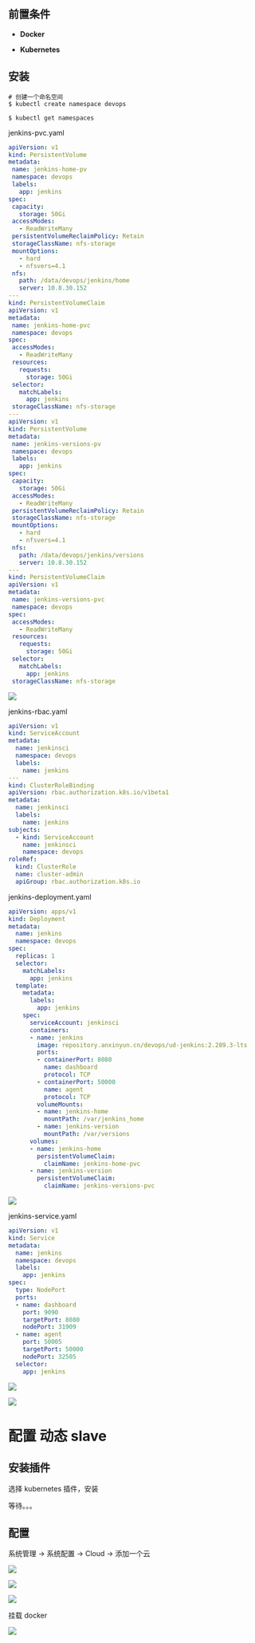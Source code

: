 ## 前置条件

- **Docker**

- **Kubernetes**

## 安装



```shell
# 创建一个命名空间
$ kubectl create namespace devops

$ kubectl get namespaces

```

 jenkins-pvc.yaml

 ```yaml
apiVersion: v1
kind: PersistentVolume
metadata:
  name: jenkins-home-pv
  namespace: devops
  labels:
    app: jenkins
spec:
  capacity:          
    storage: 50Gi
  accessModes:       
    - ReadWriteMany
  persistentVolumeReclaimPolicy: Retain  
  storageClassName: nfs-storage
  mountOptions:
    - hard
    - nfsvers=4.1    
  nfs:            
    path: /data/devops/jenkins/home
    server: 10.8.30.152
---
kind: PersistentVolumeClaim
apiVersion: v1
metadata:
  name: jenkins-home-pvc
  namespace: devops
spec:
  accessModes:
    - ReadWriteMany
  resources:
    requests:
      storage: 50Gi
  selector:
    matchLabels:
      app: jenkins
  storageClassName: nfs-storage
---      
apiVersion: v1
kind: PersistentVolume
metadata:
  name: jenkins-versions-pv
  namespace: devops
  labels:
    app: jenkins
spec:
  capacity:          
    storage: 50Gi
  accessModes:       
    - ReadWriteMany
  persistentVolumeReclaimPolicy: Retain  
  storageClassName: nfs-storage
  mountOptions:
    - hard
    - nfsvers=4.1    
  nfs:            
    path: /data/devops/jenkins/versions
    server: 10.8.30.152
---
kind: PersistentVolumeClaim
apiVersion: v1
metadata:
  name: jenkins-versions-pvc
  namespace: devops
spec:
  accessModes:
    - ReadWriteMany
  resources:
    requests:
      storage: 50Gi
  selector:
    matchLabels:
      app: jenkins
  storageClassName: nfs-storage
 ```



  ![](https://cdn.jsdelivr.net/gh/vinloong/imgchr@latest/notes/img/202201191028741.png)



jenkins-rbac.yaml

```yaml
apiVersion: v1
kind: ServiceAccount
metadata:
  name: jenkinsci
  namespace: devops
  labels:
    name: jenkins
---
kind: ClusterRoleBinding
apiVersion: rbac.authorization.k8s.io/v1beta1
metadata:
  name: jenkinsci
  labels:
    name: jenkins
subjects:
  - kind: ServiceAccount
    name: jenkinsci
    namespace: devops
roleRef:
  kind: ClusterRole
  name: cluster-admin
  apiGroup: rbac.authorization.k8s.io

```

jenkins-deployment.yaml

```yaml
apiVersion: apps/v1
kind: Deployment
metadata:
  name: jenkins
  namespace: devops
spec:
  replicas: 1
  selector:
    matchLabels:
      app: jenkins
  template:
    metadata:
      labels:
        app: jenkins
    spec:
      serviceAccount: jenkinsci
      containers:
      - name: jenkins
        image: repository.anxinyun.cn/devops/ud-jenkins:2.289.3-lts
        ports:
        - containerPort: 8080
          name: dashboard
          protocol: TCP
        - containerPort: 50000
          name: agent
          protocol: TCP
        volumeMounts:
        - name: jenkins-home
          mountPath: /var/jenkins_home
        - name: jenkins-version
          mountPath: /var/versions
      volumes:
      - name: jenkins-home
        persistentVolumeClaim:
          claimName: jenkins-home-pvc
      - name: jenkins-version
        persistentVolumeClaim:
          claimName: jenkins-versions-pvc
```





 ![](https://cdn.jsdelivr.net/gh/vinloong/imgchr@latest/notes/img/202201191029810.png)

jenkins-service.yaml

```yaml
apiVersion: v1
kind: Service
metadata:
  name: jenkins
  namespace: devops
  labels:
    app: jenkins
spec:
  type: NodePort
  ports:
  - name: dashboard
    port: 9090
    targetPort: 8080
    nodePort: 31909
  - name: agent
    port: 50005
    targetPort: 50000
    nodePort: 32505
  selector:
    app: jenkins
```



 ![](https://cdn.jsdelivr.net/gh/vinloong/imgchr@latest/notes/img/202201191029303.png)



 ![](https://cdn.jsdelivr.net/gh/vinloong/imgchr@latest/notes/img/202201191030495.png)

 

# 配置 动态 slave

## 安装插件

选择 kubernetes 插件，安装

等待。。。

## 配置

系统管理 -> 系统配置 -> Cloud -> 添加一个云

 ![](https://cdn.jsdelivr.net/gh/vinloong/imgchr@latest/notes/img/202201191031640.png)





 ![](https://cdn.jsdelivr.net/gh/vinloong/imgchr@latest/notes/img/202201191032573.png)



 ![](https://cdn.jsdelivr.net/gh/vinloong/imgchr@latest/notes/img/202201191032395.png)



挂载 docker 

 ![](https://cdn.jsdelivr.net/gh/vinloong/imgchr@latest/notes/img/202201191032758.png)






